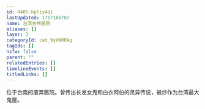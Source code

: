 ```yaml
---
id: 0405-hpliy4q1
lastUpdated: 1757166787
name: 台湾杏林医院
aliases: []
layer: 3
categoryId: cat_9yUWRRAg
tagIds: []
nsfw: false
parent: ""
relatedEntries: []
timelineEvents: []
titledLinks: []
---
```


位于台南的废弃医院。曾传出长发女鬼和白衣阿伯的灵异传说，被炒作为台湾最大鬼屋。